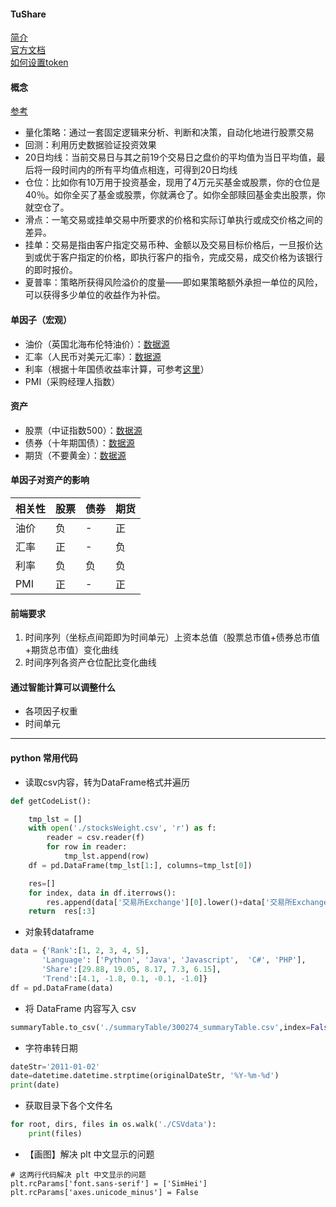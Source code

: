 #### TuShare
[简介](https://github.com/Hanqing1996/TuShare)<br>
[官方文档](http://tushare.org/)<br>
[如何设置token](https://www.zhihu.com/search?type=content&q=Tushare%20token)<br>

#### 概念
[参考](https://www.ricequant.com/api/python/chn#backtest-results-factors)
* 量化策略：通过一套固定逻辑来分析、判断和决策，自动化地进行股票交易
* 回测：利用历史数据验证投资效果
* 20日均线：当前交易日与其之前19个交易日之盘价的平均值为当日平均值，最后将一段时间内的所有平均值点相连，可得到20日均线
* 仓位：比如你有10万用于投资基金，现用了4万元买基金或股票，你的仓位是40％。如你全买了基金或股票，你就满仓了。如你全部赎回基金卖出股票，你就空仓了。
* 滑点：一笔交易或挂单交易中所要求的价格和实际订单执行或成交价格之间的差异。
* 挂单：交易是指由客户指定交易币种、金额以及交易目标价格后，一旦报价达到或优于客户指定的价格，即执行客户的指令，完成交易，成交价格为该银行的即时报价。
* 夏普率：策略所获得风险溢价的度量——即如果策略额外承担一单位的风险，可以获得多少单位的收益作为补偿。
#### 单因子（宏观）
* 油价（英国北海布伦特油价）：[数据源](https://cn.investing.com/commodities/brent-oil-historical-data)
* 汇率（人民币对美元汇率）：[数据源](https://tushare.pro/document/2?doc_id=179)
* 利率（根据十年国债收益率计算，可参考[这里](http://bond.jrj.com.cn/2017/10/24072123274433.shtml)）
* PMI（采购经理人指数）
#### 资产
* 股票（中证指数500）：[数据源](http://tushare.org/classifying.html#id10)
* 债券（十年期国债）：[数据源](https://cn.investing.com/rates-bonds/china-10-year-bond-yield-historical-data)
* 期货（不要黄金）：[数据源](https://tushare.pro/document/2?doc_id=134)
#### 单因子对资产的影响
相关性|股票 | 债券|期货
---- | ----|----|----|
油价 | 负|-|正|
汇率 | 正|-|负
利率 |负|负|负
PMI |正|-|正
#### 前端要求
1. 时间序列（坐标点间距即为时间单元）上资本总值（股票总市值+债券总市值+期货总市值）变化曲线
2. 时间序列各资产仓位配比变化曲线


#### 通过智能计算可以调整什么
* 各项因子权重
* 时间单元

---
#### python 常用代码
* 读取csv内容，转为DataFrame格式并遍历
```python
def getCodeList():

    tmp_lst = []
    with open('./stocksWeight.csv', 'r') as f:
        reader = csv.reader(f)
        for row in reader:
            tmp_lst.append(row)
    df = pd.DataFrame(tmp_lst[1:], columns=tmp_lst[0])

    res=[]
    for index, data in df.iterrows():
        res.append(data['交易所Exchange'][0].lower()+data['交易所Exchange'][2].lower()+'.'+data['成分券代码Constituent Code'].zfill(6))
    return  res[:3]
```
* 对象转dataframe
```python
data = {'Rank':[1, 2, 3, 4, 5],
       'Language': ['Python', 'Java', 'Javascript',  'C#', 'PHP'],
       'Share':[29.88, 19.05, 8.17, 7.3, 6.15],
       'Trend':[4.1, -1.8, 0.1, -0.1, -1.0]}
df = pd.DataFrame(data)
```
* 将 DataFrame 内容写入 csv
```python
summaryTable.to_csv('./summaryTable/300274_summaryTable.csv',index=False)
```
* 字符串转日期
```python
dateStr='2011-01-02'
date=datetime.datetime.strptime(originalDateStr, '%Y-%m-%d')
print(date)
```
* 获取目录下各个文件名
```python
for root, dirs, files in os.walk('./CSVdata'):
    print(files)
```
* 【画图】解决 plt 中文显示的问题
```
# 这两行代码解决 plt 中文显示的问题
plt.rcParams['font.sans-serif'] = ['SimHei']
plt.rcParams['axes.unicode_minus'] = False
```
